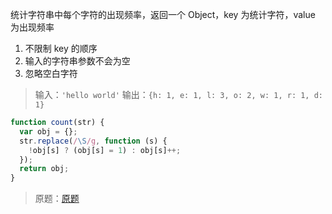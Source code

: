 <!--
 * @Author: wuhaoyuan
 * @Date: 2022-07-06 09:22:28
 * @LastEditTime: 2022-07-06 09:28:13
 * @LastEditors: wuhaoyuan
 * @Description: 
 * @FilePath: /blog/面试之编程题/2021-03-08-字符串字符统计.md
-->
统计字符串中每个字符的出现频率，返回一个 Object，key 为统计字符，value 为出现频率

1. 不限制 key 的顺序
2. 输入的字符串参数不会为空
3. 忽略空白字符

> 输入：`'hello world'`
> 输出：`{h: 1, e: 1, l: 3, o: 2, w: 1, r: 1, d: 1}`

```js
function count(str) {
  var obj = {};
  str.replace(/\S/g, function (s) {
    !obj[s] ? (obj[s] = 1) : obj[s]++;
  });
  return obj;
}
```

> 原题：[原题](https://www.nowcoder.com/practice/777d0cd160de485cae0b1fd1dd973b44?tpId=2&tqId=10862&rp=1&ru=%2Factivity%2Foj&qru=%2Fta%2Ffront-end%2Fquestion-ranking&tab=answerKey)
